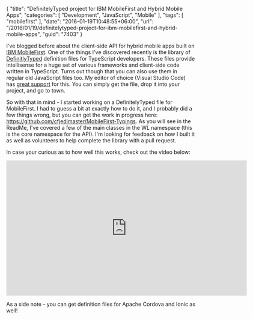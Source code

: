 {
	"title": "DefinitelyTyped project for IBM MobileFirst and Hybrid Mobile Apps",
	"categories": [
		"Development",
		"JavaScript",
		"Mobile"
	],
	"tags": [
		"mobilefirst"
	],
	"date": "2016-01-19T10:48:55+06:00",
	"url": "/2016/01/19/definitelytyped-project-for-ibm-mobilefirst-and-hybrid-mobile-apps",
	"guid": "7403"
}

I've blogged before about the client-side API for hybrid mobile apps built on <a href="
https://ibm.biz/IBM-MobileFirst">IBM MobileFirst</a>. One of the things I've discovered recently is the library of <a href="http://definitelytyped.org/">DefinitlyTyped</a> definition files for TypeScript developers. These files provide intellisense for a huge set of various frameworks and client-side code written in TypeScript. Turns out though that you can also use them in regular old JavaScript files too. My editor of choice (Visual Studio Code) has <a href="https://code.visualstudio.com/docs/languages/javascript">great support</a> for this. You can simply get the file, drop it into your project, and go to town.

<!--more-->

So with that in mind - I started working on a DefinitelyTyped file for MobileFirst. I had to guess a bit at exactly how to do it, and I probably did a few things wrong, but you can get the work in progress here: <a href="https://github.com/cfjedimaster/MobileFirst-Typings">https://github.com/cfjedimaster/MobileFirst-Typings</a>. As you will see in the ReadMe, I've covered a few of the main classes in the WL namespace (this is the core namespace for the API). I'm looking for feedback on how I built it as well as volunteers to help complete the library with a pull request. 

In case your curious as to how well this works, check out the video below:

<iframe width="640" height="360" src="https://www.youtube.com/embed/wre69RYbDnA" frameborder="0" allowfullscreen></iframe>

As a side note - you can get definition files for Apache Cordova and Ionic as well!
